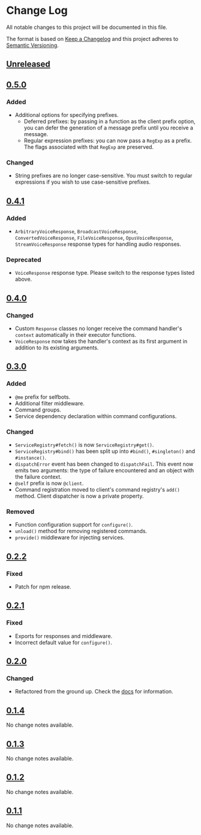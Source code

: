 # Change Log
All notable changes to this project will be documented in this file.

The format is based on [Keep a Changelog](http://keepachangelog.com/) 
and this project adheres to [Semantic Versioning](http://semver.org/).

## [Unreleased]
## [0.5.0]
### Added
- Additional options for specifying prefixes.
    - Deferred prefixes: by passing in a function as the client prefix option, you can defer the generation of a message prefix until you receive a message.
    - Regular expression prefixes: you can now pass a `RegExp` as a prefix. The flags associated with that `RegExp` are preserved.

### Changed
- String prefixes are no longer case-sensitive. You must switch to regular expressions if you wish to use case-sensitive prefixes.

## [0.4.1]
### Added
- `ArbitraryVoiceResponse`, `BroadcastVoiceResponse`, `ConvertedVoiceResponse`, `FileVoiceResponse`, `OpusVoiceResponse`, `StreamVoiceResponse` response types for handling audio responses.

### Deprecated
- `VoiceResponse` response type. Please switch to the response types listed above.

## [0.4.0]
### Changed
- Custom `Response` classes no longer receive the command handler's `context` automatically in their executor functions.
- `VoiceResponse` now takes the handler's context as its first argument in addition to its existing arguments.

## [0.3.0]
### Added
- `@me` prefix for selfbots.
- Additional filter middleware.
- Command groups.
- Service dependency declaration within command configurations.

### Changed
- `ServiceRegistry#fetch()` is now `ServiceRegistry#get()`.
- `ServiceRegistry#bind()` has been split up into `#bind()`, `#singleton()` and `#instance()`.
- `dispatchError` event has been changed to `dispatchFail`. This event now emits two arguments: the type of failure encountered and an object with the failure context.
- `@self` prefix is now `@client`.
- Command registration moved to client's command registry's `add()` method. Client dispatcher is now a private property.

### Removed
- Function configuration support for `configure()`.
- `unload()` method for removing registered commands.
- `provide()` middleware for injecting services.

## [0.2.2]
### Fixed
- Patch for npm release.

## [0.2.1]
### Fixed
- Exports for responses and middleware.
- Incorrect default value for `configure()`.

## [0.2.0]
### Changed
- Refactored from the ground up. Check the [docs](https://ghastly.js.org) for information.

## [0.1.4]
No change notes available.

## [0.1.3]
No change notes available.

## [0.1.2]
No change notes available.

## [0.1.1]
No change notes available.

[Unreleased]: https://github.com/hkwu/ghastly/compare/v0.5.0...HEAD
[0.5.0]: https://github.com/hkwu/ghastly/compare/v0.4.1...v0.5.0
[0.4.1]: https://github.com/hkwu/ghastly/compare/v0.4.0...v0.4.1
[0.4.0]: https://github.com/hkwu/ghastly/compare/v0.3.0...v0.4.0
[0.3.0]: https://github.com/hkwu/ghastly/compare/v0.2.2...v0.3.0
[0.2.2]: https://github.com/hkwu/ghastly/compare/v0.2.1...v0.2.2
[0.2.1]: https://github.com/hkwu/ghastly/compare/v0.2.0...v0.2.1
[0.2.0]: https://github.com/hkwu/ghastly/compare/v0.1.4...v0.2.0
[0.1.4]: https://github.com/hkwu/ghastly/compare/v0.1.3...v0.1.4
[0.1.3]: https://github.com/hkwu/ghastly/compare/v0.1.2...v0.1.3
[0.1.2]: https://github.com/hkwu/ghastly/compare/v0.1.1...v0.1.2
[0.1.1]: https://github.com/hkwu/ghastly/compare/v0.1.0...v0.1.1
